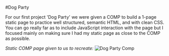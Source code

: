 #Dog Party

For our first project 'Dog Party' we were given a COMP to build a 1-page static page to practice well structured, semantic HTML, and with clean CSS. You can go really far as to include JavaScript interaction with the page but I focused mainly on making sure I had my static page as close to the COMP as possible.

*Static COMP page given to us to recreate:*
![Dog Party Comp](/Users/eduardo/Turing/mod1/projects/dog-party/images/comp_scrnsht.jpg)
